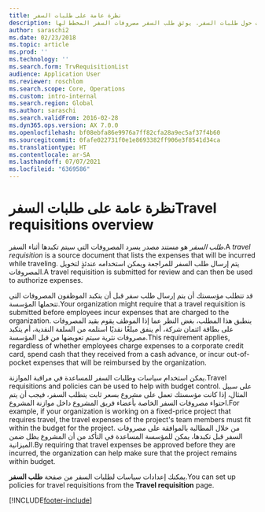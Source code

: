 ```yaml
---
title: نظرة عامة على طلبات السفر
description: يقدم هذا الموضوع معلومات حول طلبات السفر. يوثق طلب السفر مصروفات السفر المخطط لها.
author: saraschi2
ms.date: 02/23/2018
ms.topic: article
ms.prod: ''
ms.technology: ''
ms.search.form: TrvRequisitionList
audience: Application User
ms.reviewer: roschlom
ms.search.scope: Core, Operations
ms.custom: intro-internal
ms.search.region: Global
ms.author: saraschi
ms.search.validFrom: 2016-02-28
ms.dyn365.ops.version: AX 7.0.0
ms.openlocfilehash: bf08ebfa86e9976a7ff82cfa28a9ec5af37f4b60
ms.sourcegitcommit: 0fafe022731f0e1e8693382ff906e3f8541d34ca
ms.translationtype: HT
ms.contentlocale: ar-SA
ms.lasthandoff: 07/07/2021
ms.locfileid: "6369586"
---
```

# <a name="travel-requisitions-overview"></a><span data-ttu-id="6530f-104">نظرة عامة على طلبات السفر</span><span class="sxs-lookup"><span data-stu-id="6530f-104">Travel requisitions overview</span></span>

<span data-ttu-id="6530f-105">*طلب السفر* هو مستند مصدر يسرد المصروفات التي سيتم تكبدها أثناء السفر.</span><span class="sxs-lookup"><span data-stu-id="6530f-105">A *travel requisition* is a source document that lists the expenses that will be incurred while traveling.</span></span> <span data-ttu-id="6530f-106">يتم إرسال طلب السفر للمراجعة ويمكن استخدامه عندئذٍ لتخويل المصروفات.</span><span class="sxs-lookup"><span data-stu-id="6530f-106">A travel requisition is submitted for review and can then be used to authorize expenses.</span></span>

<span data-ttu-id="6530f-107">قد تتطلب مؤسستك أن يتم إرسال طلب سفر قبل أن يتكبد الموظفون المصروفات التي تتحملها المؤسسة.</span><span class="sxs-lookup"><span data-stu-id="6530f-107">Your organization might require that a travel requisition is submitted before employees incur expenses that are charged to the organization.</span></span> <span data-ttu-id="6530f-108">ينطبق هذا المطلب، بغض النظر عما إذا الموظف يقوم بقيد المصروفات على بطاقة ائتمان شركة، أم ينفق مبلغًا نقديًا استلمه من السلفة النقدية، أم يتكبد مصروفات نثرية سيتم تعويضها من قبل المؤسسة.</span><span class="sxs-lookup"><span data-stu-id="6530f-108">This requirement applies, regardless of whether employees charge expenses to a corporate credit card, spend cash that they received from a cash advance, or incur out-of-pocket expenses that will be reimbursed by the organization.</span></span>

<span data-ttu-id="6530f-109">يمكن استخدام سياسات وطلبات السفر للمساعدة في مراقبة الموازنة.</span><span class="sxs-lookup"><span data-stu-id="6530f-109">Travel requisitions and policies can be used to help with budget control.</span></span> <span data-ttu-id="6530f-110">على سبيل المثال، إذا كانت مؤسستك تعمل على مشروع بسعر ثابت يتطلب السفر، فيجب أن يتم احتواء مصروفات السفر الخاصة بأعضاء فريق المشروع داخل موازنة المشروع.</span><span class="sxs-lookup"><span data-stu-id="6530f-110">For example, if your organization is working on a fixed-price project that requires travel, the travel expenses of the project's team members must fit within the budget for the project.</span></span> <span data-ttu-id="6530f-111">من خلال المطالبة بالموافقة على مصروفات السفر قبل تكبدها، يمكن للمؤسسة المساعدة في التأكد من أن المشروع يظل ضمن الميزانية.</span><span class="sxs-lookup"><span data-stu-id="6530f-111">By requiring that travel expenses be approved before they are incurred, the organization can help make sure that the project remains within budget.</span></span>

<span data-ttu-id="6530f-112">يمكنك إعدادات سياسات لطلبات السفر من صفحة **طلب السفر**.</span><span class="sxs-lookup"><span data-stu-id="6530f-112">You can set up policies for travel requisitions from the **Travel requisition** page.</span></span>


[!INCLUDE[footer-include](../includes/footer-banner.md)]